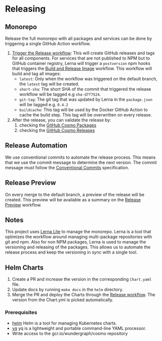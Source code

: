 # Releasing

## Monorepo

Release the full monorepo with all packages and services can be done by triggering a single GitHub Action workflow.

1. [Trigger the Release workflow](https://github.com/wundergraph/cosmo/actions/workflows/release.yaml): This will create GitHub releases and tags for all components. For services that are not published to NPM but to GitHub container registry, Lerna will trigger a `postversion` npm hooks that triggers the [Build and Release Image](https://github.com/wundergraph/cosmo/actions/workflows/image-release.yml) workflow. This workflow will build and tag all images:
    - `latest`: Only when the workflow was triggered on the default branch, the `latest` tag will be created.
    - `short-sha`: The short SHA of the commit that triggered the release workflow will be tagged e.g `sha-d7f7524`.
    - `git-tag`: The git tag that was updated by Lerna in the `package.json` will be tagged e.g. `0.4.2`
    - `buildcache`: This tag will be used by the Docker GitHub Action to cache the build step. This tag will be overwritten on every release.
2. After the release, you can validate the release by:
    1. checking the [GitHub Cosmo Packages](https://github.com/orgs/wundergraph/packages?repo_name=cosmo)
    2. checking the [GitHub Cosmo Releases](https://github.com/wundergraph/cosmo/releases)

## Release Automation

We use conventional commits to automate the release process. This means that we use the commit message to determine the next version. The commit message must follow the [Conventional Commits](https://www.conventionalcommits.org/en/v1.0.0/) specification.

## Release Preview

On every merge to the default branch, a preview of the release will be created. This preview will be available as a summary on the [Release Preview](https://github.com/wundergraph/cosmo/actions/workflows/release-preview.yaml) workflow.

## Notes

This project uses [Lerna Lite](https://github.com/lerna-lite/lerna-lite) to manage the monorepo. Lerna is a tool that optimizes the workflow around managing multi-package repositories with git and npm.
Also for non NPM packages, Lerna is used to manage the versioning and releasing of the packages. This allows us to automate the release process and keep the versioning in sync with a single tool.

## Helm Charts

1. Create a PR and increase the version in the corresponding `Chart.yaml` file.
2. Update docs by running `make docs` in the `helm` directory.
3. Merge the PR and deploy the Charts through the [Release workflow](https://github.com/wundergraph/cosmo/actions/workflows/helm-release.yml). The version from the Chart.yml is picked automatically.

### Prerequisites

- [helm](https://helm.sh/docs/intro/install/) Helm is a tool for managing Kubernetes charts.
- [yq](https://mikefarah.gitbook.io/yq) yq is a lightweight and portable command-line YAML processor.
- Write access to the gcr.io/wundergraph/cosmo repository